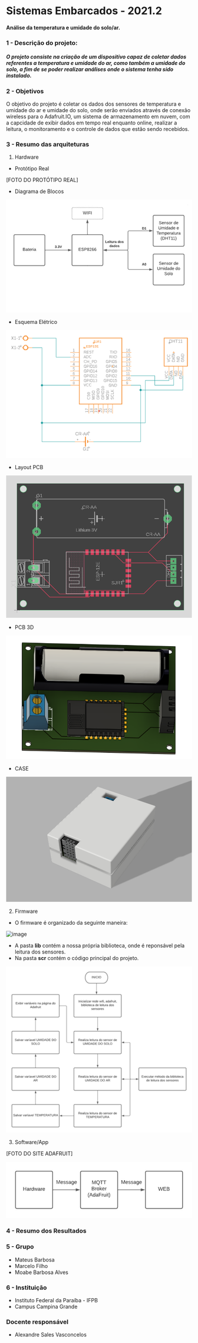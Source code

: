 # Sistemas Embarcados - 2021.2

#### Análise da temperatura e umidade do solo/ar.

### 1 - Descrição do projeto:

##### O projeto consiste na criação de um dispositivo capaz de coletar dados referentes a temperatura e umidade do ar, como também a umidade do solo, a fim de se poder realizar análises onde o sistema tenha sido instalado.

### 2 - Objetivos

  O objetivo do projeto é coletar os dados dos sensores de temperatura e umidade do ar e umidade do solo, onde serão enviados através de conexão wireless para o Adafruit.IO, um sistema de armazenamento em nuvem, com a capcidade de exibir dados em tempo real enquanto online, realizar a leitura, o monitoramento e o controle de dados que estão sendo recebidos.
  
### 3 - Resumo das arquiteturas

   1.  Hardware

  * Protótipo Real

  [FOTO DO PROTÓTIPO REAL]
  
  * Diagrama de Blocos
  
  ![Diagrama_Blocos](https://github.com/mateusbsa/Sistemas-Embarcados-Projeto/blob/main/hardware/Diagrama_Blocos_Hardware.jpeg)
  
  * Esquema Elétrico
  
  ![Esquema](https://github.com/mateusbsa/Sistemas-Embarcados-Projeto/blob/main/hardware/Imagens_3D/Esquema_Eletrico.png)


  * Layout PCB

  ![Layout](https://github.com/mateusbsa/Sistemas-Embarcados-Projeto/blob/main/hardware/Imagens_3D/Layout_PCB.png)

  * PCB 3D

  ![PCB_3D](https://github.com/mateusbsa/Sistemas-Embarcados-Projeto/blob/main/hardware/Imagens_3D/PCB_3D.png)


  * CASE

  ![Case](https://github.com/mateusbsa/Sistemas-Embarcados-Projeto/blob/main/hardware/Imagens_3D/Case_2.png)
  
 
  2.  Firmware
  
  * O firmware é  organizado da seguinte maneira:
  
  ![image](https://user-images.githubusercontent.com/36906080/159146884-a02cae27-aa52-4bb1-a5f8-158774acc284.png)
  
  * A pasta **lib** contém a nossa própria biblioteca, onde é reponsável pela leitura dos sensores.
  * Na pasta **scr** contém o código principal do projeto.

  ![FLUXO_FIRMWARE](https://github.com/mateusbsa/Sistemas-Embarcados-Projeto/blob/main/firmware/Fluxograma_Firmware.jpeg)
  
  3.  Software/App 
  
  [FOTO DO SITE ADAFRUIT]
  
  ![FLUXO_APP](https://github.com/mateusbsa/Sistemas-Embarcados-Projeto/blob/main/app/Fluxograma_App.jpeg)
  
  
### 4 - Resumo dos Resultados


### 5 - Grupo

* Mateus Barbosa
* Marcelo Filho
* Moabe Barbosa Alves

### 6 - Instituição

* Instituto Federal da Paraíba - IFPB
* Campus Campina Grande

### Docente responsável
* Alexandre Sales Vasconcelos
